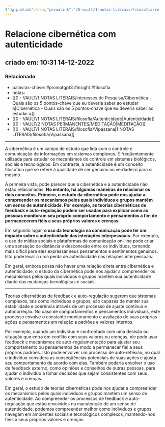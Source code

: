 ```yaml
---
{"dg-publish":true,"permalink":"/0-vault/1-notas-literais/filosofia/relacione-cibernetica-com-autenticidade/","tags":["promptgpt3","insight","filosofia"],"dgHomeLink":true,"dgShowLocalGraph":true,"dgShowFileTree":true,"dgEnableSearch":true,"noteIcon":""}
---
```


# Relacione cibernética com autenticidade
## criado em: 10:31 14-12-2022

### Relacionado
- palavras-chave: #promptgpt3 #insight #filosofia 
- notas: 
- [[0 - VAULT/1 NOTAS LITERAIS/Interesses de Pesquisa/Cibernética -  Quais são os 5 pontos-chave que eu deveria saber ao estudar a\|Cibernética -  Quais são os 5 pontos-chave que eu deveria saber ao estudar a]]
- [[0 - VAULT/1 NOTAS LITERAIS/filosofia/Autenticidade\|Autenticidade]]
- [[0 - VAULT/2 NOTAS PERMANENTES/MEDITAÇÃO\|MEDITAÇÃO]]
- [[0 - VAULT/1 NOTAS LITERAIS/filosofia/Vipassana\|1 NOTAS LITERAIS/filosofia/Vipassana]]

---

A cibernética é um campo de estudo que lida com o controle e comunicação de informações em sistemas complexos. É freqüentemente utilizada para estudar os mecanismos de controle em sistemas biológicos, sociais e tecnológicos. Em contraste, a autenticidade é um conceito filosófico que se refere à qualidade de ser genuíno ou verdadeiro para si mesmo.

À primeira vista, pode parecer que a cibernética e a autenticidade não estão relacionadas. **No entanto, há algumas maneiras de relacionar os dois conceitos. Primeiro, o estudo da cibernética pode nos ajudar a compreender os mecanismos pelos quais indivíduos e grupos mantêm um senso de autenticidade. Por exemplo, as teorias cibernéticas de feedback e auto-regulação podem ser usadas para explicar como as pessoas monitoram seu próprio comportamento e pensamentos a fim de permanecerem fiéis a seus próprios valores e crenças.**

Em segundo lugar, **o uso da tecnologia na comunicação pode ter um impacto sobre a autenticidade das interações interpessoais.** Por exemplo, o uso de mídias sociais e plataformas de comunicação on-line pode criar uma sensação de distância e desconexão entre os indivíduos, tornando mais difícil para eles expressar seus pensamentos e sentimentos genuínos. Isto pode levar a uma perda de autenticidade nas relações interpessoais.

Em geral, embora possa não haver uma relação direta entre cibernética e autenticidade, o estudo da cibernética pode nos ajudar a compreender os mecanismos pelos quais indivíduos e grupos mantêm sua autenticidade diante das mudanças tecnológicas e sociais.

---
Teorias cibernéticas de feedback e auto-regulação sugerem que sistemas complexos, tais como indivíduos e grupos, são capazes de manter sua estabilidade e coerência através de um processo de ajuste contínuo e autocorreção. No caso de comportamentos e pensamentos individuais, este processo envolve o constante monitoramento e avaliação de suas próprias ações e pensamentos em relação a padrões e valores internos.

Por exemplo, quando um indivíduo é confrontado com uma decisão ou situação que entra em conflito com seus valores ou crenças, ele pode usar feedback e mecanismos de auto-regulamentação para ajustar seu comportamento ou pensamentos de modo a permanecer fiel a seus próprios padrões. Isto pode envolver um processo de auto-reflexão, no qual o indivíduo considera as conseqüências potenciais de suas ações e ajusta seu comportamento de acordo com elas. Também poderia envolver o uso de feedback externo, como opiniões e conselhos de outras pessoas, para ajudar o indivíduo a tomar decisões que sejam consistentes com seus valores e crenças.

Em geral, o estudo de teorias cibernéticas pode nos ajudar a compreender os mecanismos pelos quais indivíduos e grupos mantêm um senso de autenticidade. Ao compreender os processos de feedback e auto-regulação que estão envolvidos na manutenção de um senso de autenticidade, podemos compreender melhor como indivíduos e grupos navegam em ambientes sociais e tecnológicos complexos, mantendo-nos fiéis a seus próprios valores e crenças.